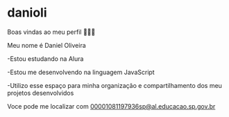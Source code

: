 # danioli
Boas vindas ao meu perfil 🍕🍕🍕

Meu nome é Daniel Oliveira

-Estou estudando na Alura

-Estou me desenvolvendo na linguagem JavaScript

-Utilizo esse espaço para minha organização e compartilhamento dos meu projetos desenvolvidos

Voce pode me localizar com
      00001081197936sp@al.educacao.sp.gov.br

